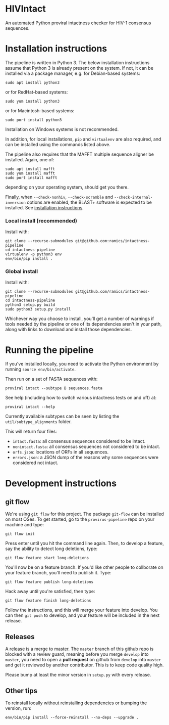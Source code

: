 # HIVIntact
An automated Python proviral intactness checker for HIV-1 consensus sequences.

# Installation instructions

The pipeline is written in Python 3. The below installation instructions assume that Python 3 is already present on the system. If not, it can be installed via a package manager, e.g. for Debian-based systems:

```
sudo apt install python3
```

or for RedHat-based systems:

```
sudo yum install python3
```

or for Macintosh-based systems:

```
sudo port install python3
```

Installation on Windows systems is not recommended.

In addition, for local installations, `pip` and `virtualenv` are also required, and can be installed using the commands listed above.

The pipeline also requires that the MAFFT multiple sequence aligner be installed. Again, one of:

```
sudo apt install mafft
sudo yum install mafft
sudo port install mafft
```

depending on your operating system, should get you there.

Finally, when `--check-nonhiv`, `--check-scramble` and `--check-internal-inversion` options are enabled, the BLAST+ software is expected to be installed.
See [installation instructions](https://blast.ncbi.nlm.nih.gov/doc/blast-help/downloadblastdata.html).

### Local install (recommended)

Install with:

```
git clone --recurse-submodules git@github.com:ramics/intactness-pipeline
cd intactness-pipeline
virtualenv -p python3 env
env/bin/pip install .
```

### Global install

Install with:

```
git clone --recurse-submodules git@github.com/ramics/intactness-pipeline
cd intactness-pipeline
python3 setup.py build
sudo python3 setup.py install
```

Whichever way you choose to install, you'll get a number of warnings if tools needed by the pipeline or one of its dependencies aren't in your path, along with links to download and install those dependencies. 

# Running the pipeline

If you've installed locally, you need to activate the Python environment by running `source env/bin/activate`.

Then run on a set of FASTA sequences with:

```
proviral intact --subtype B sequences.fasta
```

See help (including how to switch various intactness tests on and off) at:

```
proviral intact --help
```

Currently available subtypes can be seen by listing the `util/subtype_alignments` folder.

This will return four files:

* `intact.fasta`: all consensus sequences considered to be intact.
* `nonintact.fasta`: all consensus sequences not considered to be intact.
* `orfs.json`: locations of ORFs in all sequences.
* `errors.json`: a JSON dump of the reasons why some sequences were considered not intact.

# Development instructions

## git flow

We're using `git flow` for this project. The package `git-flow` can be installed on most OSes. To get started, go to the `provirus-pipeline` repo on your machine and type:

```
git flow init
```

Press enter until you hit the command line again. Then, to develop a feature, say the ability to detect long deletions, type:

```
git flow feature start long-deletions
```

You'll now be on a feature branch. If you'd like other people to collborate on your feature branch, you'll need to publish it.  Type:

```
git flow feature publish long-deletions
```

Hack away until you're satisfied, then type:

```
git flow feature finish long-deletions
```

Follow the instructions, and this will merge your feature into develop.  You can then `git push` to develop, and your feature will be included in the next release.

## Releases

A release is a merge to master.  The `master` branch of this github repo is blocked with a review guard, meaning before you merge `develop` into `master`, you need to open a **pull request** on github from `develop` into `master` and get it reviewed by another contributor.  This is to keep code quality high.

Please bump at least the minor version in `setup.py` with every release.

## Other tips

To reinstall locally without reinstalling dependencies or bumping the version, run:

```
env/bin/pip install --force-reinstall --no-deps --upgrade .
```


